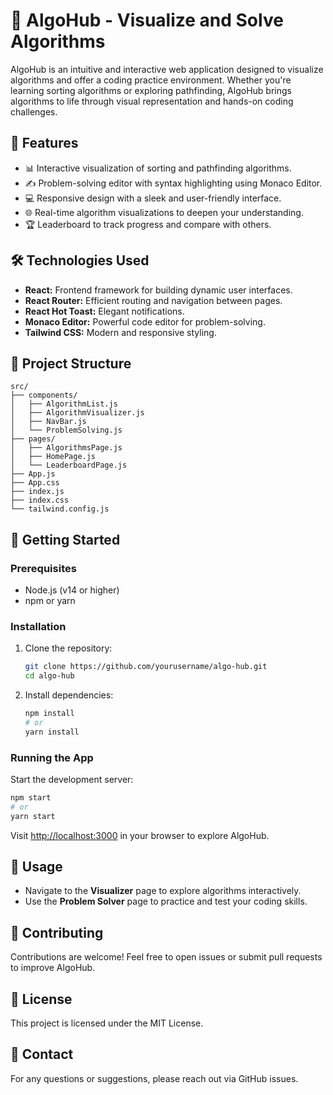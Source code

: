 # 🌟 AlgoHub - Visualize and Solve Algorithms

AlgoHub is an intuitive and interactive web application designed to visualize algorithms and offer a coding practice environment. Whether you're learning sorting algorithms or exploring pathfinding, AlgoHub brings algorithms to life through visual representation and hands-on coding challenges.

## 🚀 Features

* 📊 Interactive visualization of sorting and pathfinding algorithms.
* ✍️ Problem-solving editor with syntax highlighting using Monaco Editor.
* 💻 Responsive design with a sleek and user-friendly interface.
* 🌐 Real-time algorithm visualizations to deepen your understanding.
* 🏆 Leaderboard to track progress and compare with others.

## 🛠️ Technologies Used

* **React:** Frontend framework for building dynamic user interfaces.
* **React Router:** Efficient routing and navigation between pages.
* **React Hot Toast:** Elegant notifications.
* **Monaco Editor:** Powerful code editor for problem-solving.
* **Tailwind CSS:** Modern and responsive styling.

## 📂 Project Structure

```
src/
├── components/
│   ├── AlgorithmList.js
│   ├── AlgorithmVisualizer.js
│   ├── NavBar.js
│   └── ProblemSolving.js
├── pages/
│   ├── AlgorithmsPage.js
│   ├── HomePage.js
│   └── LeaderboardPage.js
├── App.js
├── App.css
├── index.js
├── index.css
└── tailwind.config.js
```

## 🚦 Getting Started

### Prerequisites

* Node.js (v14 or higher)
* npm or yarn

### Installation

1. Clone the repository:

   ```bash
   git clone https://github.com/yourusername/algo-hub.git
   cd algo-hub
   ```
2. Install dependencies:

   ```bash
   npm install
   # or
   yarn install
   ```

### Running the App

Start the development server:

```bash
npm start
# or
yarn start
```

Visit [http://localhost:3000](http://localhost:3000) in your browser to explore AlgoHub.

## 🌟 Usage

* Navigate to the **Visualizer** page to explore algorithms interactively.
* Use the **Problem Solver** page to practice and test your coding skills.

## 🤝 Contributing

Contributions are welcome! Feel free to open issues or submit pull requests to improve AlgoHub.

## 📜 License

This project is licensed under the MIT License.

## 💬 Contact

For any questions or suggestions, please reach out via GitHub issues.
